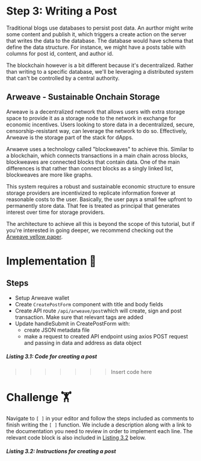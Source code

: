 # Step 3: Writing a Post

Traditional blogs use databases to persist post data. An aurthor might write some content and publish it, which triggers a create action on the server that writes the data to the database. The database would have schema that define the data structure. For instance, we might have a posts table with columns for post id, content, and author id.

The blockchain however is a bit different because it's decentralized. Rather than writing to a specific database, we'll be leveraging a distributed system that can't be controlled by a central authority.
  
## Arweave - Sustainable Onchain Storage

Arweave is a decentralized network that allows users with extra storage space to provide it as a storage node to the network in exchange for economic incentives. Users looking to store data in a decentralized, secure, censorship-resistant way, can leverage the network to do so. Effectively, Arweave is the storage part of the stack for dApps.

Arwaeve uses a technology called "blockweaves" to achieve this. Similar to a blockchain, which connects transactions in a main chain across blocks, blockweaves are connected blocks that contain data. One of the main differences is that rather than connect blocks as a singly linked list, blockweaves are more like graphs.

This system requires a robust and sustainable economic structure to ensure storage providers are incentivized to replicate information forever at reasonable costs to the user. Basically, the user pays a small fee upfront to permanently store data. That fee is treated as principal that generates interest over time for storage providers.

The architecture to achieve all this is beyond the scope of this tutorial, but if you're interested in going deeper, we recommend checking out the [Arweave yellow paper](https://www.arweave.org/yellow-paper.pdf).

# Implementation 🧩

## Steps
* Setup Arweave wallet
* Create `CreatePostForm` component with title and body fields
* Create API route `/api/arweave/post`which will create, sign and post transaction. Make sure that relevant tags are added
* Update handleSubmit in CreatePostForm with:
  * create JSON metadata file
  * make a request to created API endpoint using axios POST request and passing in data and address as data object

##### _Listing 3.1: Code for creating a post_
>>>>>>> Insert code here

# Challenge 🏋️

Navigate to `[ ]` in your editor and follow the steps included as comments to finish writing the `[ ]` function. We include a description along with a link to the documentation you need to review in order to implement each line. The relevant code block is also included in [Listing 3.2](#listing-32-instructions-for-creating-a-post) below.

##### _Listing 3.2: Instructions for creating a post_
